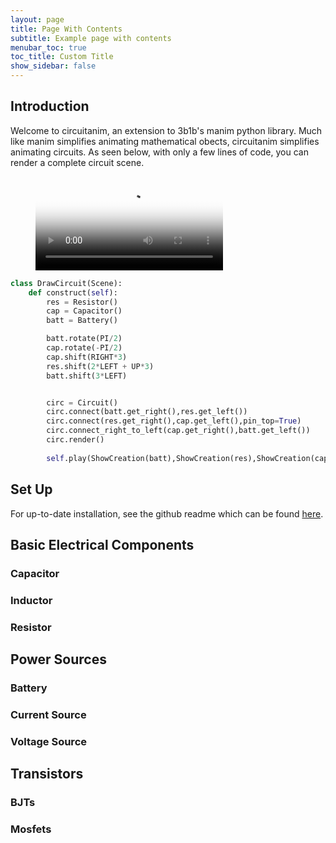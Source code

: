 ```yaml
---
layout: page
title: Page With Contents
subtitle: Example page with contents
menubar_toc: true
toc_title: Custom Title
show_sidebar: false
---
```


## Introduction

Welcome to circuitanim, an extension to 3b1b's manim python library. Much like manim simplifies animating mathematical obects, circuitanim simplifies animating circuits. As seen below, with only a few lines of code, you can render a complete circuit scene.

<!-- blank line -->
<figure class="video_container">
  <video controls="true" allowfullscreen="true" poster="graphics/videos/DrawCircuit_poster.jpg">
    <source src="graphics/videos/DrawCircuit.mp4" type="video/mp4">
    <!--<source src="path/to/video.ogg" type="video/ogg">
    <source src="path/to/video.webm" type="video/webm">
  </video> -->
</figure>
<!-- blank line -->



```python
class DrawCircuit(Scene):
    def construct(self):
        res = Resistor()
        cap = Capacitor()
        batt = Battery()

        batt.rotate(PI/2)
        cap.rotate(-PI/2)
        cap.shift(RIGHT*3)
        res.shift(2*LEFT + UP*3)
        batt.shift(3*LEFT)


        circ = Circuit()
        circ.connect(batt.get_right(),res.get_left())
        circ.connect(res.get_right(),cap.get_left(),pin_top=True)
        circ.connect_right_to_left(cap.get_right(),batt.get_left())
        circ.render()
        
        self.play(ShowCreation(batt),ShowCreation(res),ShowCreation(cap),ShowCreation(circ),run_time=3)

```   


## Set Up

For up-to-date installation, see the github readme which can be found [here](https://github.com/weras2/circuitanim).  



## Basic Electrical Components 

### Capacitor

### Inductor 

### Resistor






## Power Sources 

### Battery 

### Current Source

### Voltage Source



## Transistors 

### BJTs 

### Mosfets
